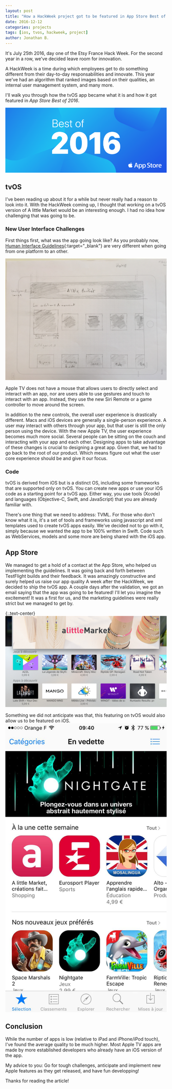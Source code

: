 ```yaml
---
layout: post
title: "How a HackWeek project got to be featured in App Store Best of 2016"
date: 2016-12-12
categories: projects
tags: [ios, tvos, hackweek, project]
author: Jonathan B.
---
```


It's July 25th 2016, day one of the Etsy France Hack Week. For the second year in a row, we've decided leave room for innovation.

A HackWeek is a time during which employees get to do something different from their day-to-day responsabilities and innovate. This year we've had an algorithm that ranked images based on their qualities, an internal user management system, and many more.

I'll walk you through how the tvOS app became what it is and how it got featured in *App Store Best of 2016*.

![App Store Best of 2016](/assets/tvos/best-of-2016.png)

## tvOS
I've been reading up about it for a while but never really had a reason to look into it. With the HackWeek coming up, I thought that working on a tvOS version of A little Market would be an interesting enough. I had no idea how challenging that was going to be.

### New User Interface Challenges
First things first, what was the app going look like? As you probably now, [Human Interface Guidelines](https://developer.apple.com/tvos/human-interface-guidelines/overview/){:target="_blank"} are very different when going from one platform to an other.

![Home mockup](/assets/tvos/home.jpg)

Apple TV does not have a mouse that allows users to directly select and interact with an app, nor are users able to use gestures and touch to interact with an app. Instead, they use the new Siri Remote or a game controller to move around the screen.

In addition to the new controls, the overall user experience is drastically different. Macs and iOS devices are generally a single-person experience. A user may interact with others through your app, but that user is still the only person using the device. With the new Apple TV, the user experience becomes much more social. Several people can be sitting on the couch and interacting with your app and each other. Designing apps to take advantage of these changes is crucial to designing a great app.
Given that, we had to go back to the root of our product. Which means figure out what the user core experience should be and give it our focus.

### Code
tvOS is derived from iOS but is a distinct OS, including some frameworks that are supported only on tvOS. You can create new apps or use your iOS code as a starting point for a tvOS app. Either way, you use tools (Xcode) and languages (Objective-C, Swift, and JavaScript) that you are already familiar with.

There's one thing that we need to address: TVML. For those who don't know what it is, it's a set of tools and frameworks using javascript and xml templates used to create tvOS apps easily. We've decided not to go with it, simply because we wanted the app to be 100% written in Swift.
Code such as WebServices, models and some more are being shared with the iOS app.

## App Store
We managed to get a hold of a contact at the App Store, who helped us implementing the guidelines. It was going back and forth between TestFlight builds and their feedback. It was amazingly constructive and surely helped us raise our app quality
A week after the HackWeek, we decided to ship the tvOS app. A couple days after the validation, we got an email saying that the app was going to be featured! I'll let you imagine the excitement! It was a first for us, and the marketing guidelines were really strict but we managed to get by.

{:.text-center}
![tvOS Featured](/assets/tvos/tvos-featured.jpg)

Something we did not anticipate was that, this featuring on tvOS would also allow us to be featured on iOS.
![iOS Featured](/assets/tvos/ios-featured.jpg)

## Conclusion
While the number of apps is low (relative to iPad and iPhone/iPod touch), I've found the average quality to be much higher. Most Apple TV apps are made by more established developers who already have an iOS version of the app.

My advice to you: Go for tough challenges, anticipate and implement new Apple features as they get released, and have fun developping!

Thanks for reading the article!